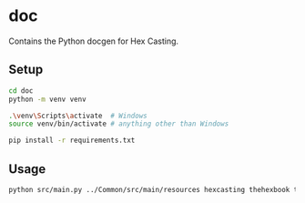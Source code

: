 # doc

Contains the Python docgen for Hex Casting.

## Setup

```sh
cd doc
python -m venv venv

.\venv\Scripts\activate  # Windows
source venv/bin/activate # anything other than Windows

pip install -r requirements.txt
```

## Usage

```sh
python src/main.py ../Common/src/main/resources hexcasting thehexbook template.html out.html
```
